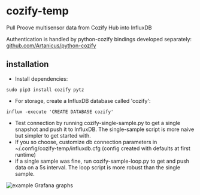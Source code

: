 # cozify-temp
Pull Proove multisensor data from Cozify Hub into InfluxDB

Authentication is handled by python-cozify bindings developed separately: [github.com/Artanicus/python-cozify](https://github.com/Artanicus/python-cozify)

## installation
- Install dependencies:

```
sudo pip3 install cozify pytz
```

- For storage, create a InfluxDB database called 'cozify':

```
influx -execute 'CREATE DATABASE cozify'
```

- Test connection by running cozify-single-sample.py to get a single snapshot and push it to InfluxDB. The single-sample script is more naive but simpler to get started with.
- If you so choose, customize db connection parameters in ~/.config/cozify-temp/influxdb.cfg (config created with defaults at first runtime)
- if a single sample was fine, run cozify-sample-loop.py to get and push data on a 5s interval. The loop script is more robust than the single sample.

![example Grafana graphs][graphs]

[graphs]: https://i.imgur.com/TwrfXES.png "example Grafana graphs"
